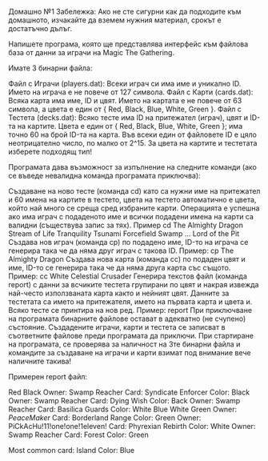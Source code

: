 Домашно №1
Забележка: Ако не сте сигурни как да подходите към домашното, изчакайте да вземем нужния материал, срокът е достатъчно дълъг.

 

Напишете програма, която ще представлява интерфейс към файлова база от данни за играчи на Magic The Gathering.

Имате 3 бинарни файла:

Файл с Играчи (players.dat):
Всеки играч си има име и уникално ID. Името на играча е не повече от 127 символа.
Файл с Карти (cards.dat):
Всяка карта има име, ID и цвят. Името на картата е не повече от 63 символа, а цвета е един от { Red, Black, Blue, White, Green }.
Файл с Тестета (decks.dat):
Всяко тесте има ID на притежател (играч), цвят и ID-та на картите. Цвета е един от { Red, Black, Blue, White, Green }; има точно 60 на брой ID-та на карта.
Във всеки един от файловете ID е цяло неотрицателно число, по малко от 2^15. За цвета на картите и тестетата изберете подходящ тип!

Програмата дава възможност за изпълнение на следните команди (ако се въведе невалидна команда програмата приключва):

Създаване на ново тесте (команда cd) като са нужни име на притежател и 60 имена на картите в тестето, цвета на тестето автоматично е цвета, който най много се среща сред избраните карти. Операцията е успешна ако има играч с подаденото име и всички подадени имена на карти са валидни (съществува запис за тях). Пример
cd
The Almighty Dragon
Stream of Life
Tranquility
Tsunami
Forcefield
Swamp
...
Lord of the Pit
Създава нов играч (команда cp) по подадено име, ID-то на играча се генерира така че да няма друг играч с такова ID. Пример:
cp
The Almighty Dragon
Създава нова карта (команда cc) по подаден цвят и имe, ID-то се генерира така че да няма друга карта със същото. Пример:
cc
White Celestial Crusader
Генерира текстов файл (команда report) с данни за всчиките тестета групирани по цвят и накрая извежда най-често използваната карта както и нейният цвят. Данните за тестетата са името на притежателя, името на първата карта и цвета и. Всяко тесте се принтира на нов ред. Пример:
report
При приключване на програмата бинарните файлове остават в адекватно (не счупено) състояние. Създадените играчи, карти и тестета се записват в съответните файлове преди програмата да приключи. При стартиране на програмата, се проверява за наличност на 3те бинарни файла и командите за създаване на играчи и карти взимат под внимание вече наличните такива!

Примерен report файл:

Red
Black
    Owner: Swamp Reacher Card: Syndicate Enforcer Color: Black
    Owner: Swamp Reacher Card: Dying Wish Color: Back
    Owner: Swamp Reacher Card: Basilica Guards Color: White
Blue
White
Green
    Owner: _*PeaceMaker*_ Card: Borderland Range Color: Green
    Owner: PiCkAcHu!11!one!one!1eleven! Card: Phyrexian Rebirth Color: White
    Owner: Swamp Reacher Card: Forest Color: Green

Most common card: Island Color: Blue
